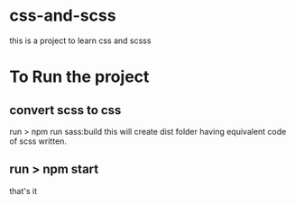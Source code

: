 # css-and-scss
this is a project to learn css and scsss

# To Run the project
## convert scss to css
run > npm run sass:build
this will create dist folder having equivalent code of scss written.

## run > npm start
that's it
